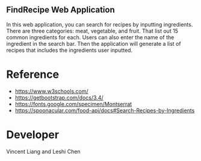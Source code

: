 ## FindRecipe Web Application

In this web application, you can search for recipes by inputting ingredients.
There are three categories: meat, vegetable, and fruit. That list out 15 common ingredients for each. Users can also enter the name of the ingredient in the search bar. Then the application will generate a list of recipes that includes the ingredients user inputted.

# Reference

- https://www.w3schools.com/
- https://getbootstrap.com/docs/3.4/
- https://fonts.google.com/specimen/Montserrat
- https://spoonacular.com/food-api/docs#Search-Recipes-by-Ingredients

# Developer

Vincent Liang and Leshi Chen
